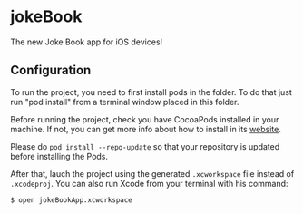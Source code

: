 # jokeBook
The new Joke Book app for iOS devices!

## Configuration

To run the project, you need to first install pods in the folder. To do that just run "pod install" from a terminal window placed in this folder.

Before running the project, check you have CocoaPods installed in your machine. If not, you can get more info about how to install in its  [website](https://cocoapods.org).

Please do `pod install --repo-update` so that your repository is updated before installing the Pods.

After that, lauch the project using the generated `.xcworkspace` file instead of `.xcodeproj`. You can also run Xcode from your terminal with his command:

`$ open jokeBookApp.xcworkspace `
